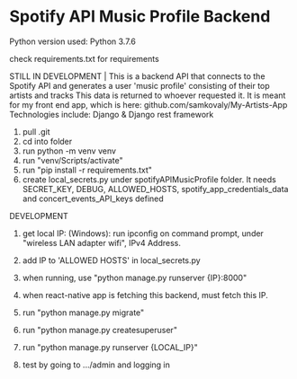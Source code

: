 # Spotify API Music Profile Backend
Python version used: Python 3.7.6

check requirements.txt for requirements

STILL IN DEVELOPMENT | This is a backend API that connects to the Spotify API and generates a user 'music profile' consisting of their top artists and tracks
This data is returned to whoever requested it. It is meant for my front end app, which is here: github.com/samkovaly/My-Artists-App
Technologies include: Django & Django rest framework


1. pull .git
2. cd into folder
3. run python -m venv venv
4. run "venv/Scripts/activate"
5. run "pip install -r requirements.txt"
7. create local_secrets.py under spotifyAPIMusicProfile folder. It needs SECRET_KEY, DEBUG, ALLOWED_HOSTS, spotify_app_credentials_data and concert_events_API_keys defined

DEVELOPMENT
1. get local IP:
    (Windows): run ipconfig on command prompt,
        under "wireless LAN adapter wifi", IPv4 Address.
2. add IP to 'ALLOWED HOSTS' in local_secrets.py
3. when running, use "python manage.py runserver {IP}:8000"
4. when react-native app is fetching this backend, must fetch this IP.


8. run "python manage.py migrate"
9. run "python manage.py createsuperuser"
10. run "python manage.py runserver {LOCAL_IP}"
11. test by going to .../admin and logging in